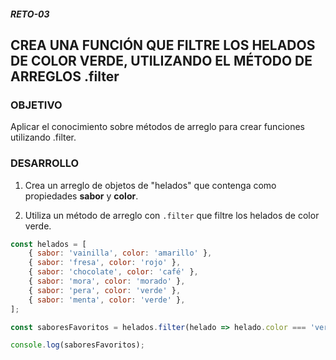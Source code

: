 ##### RETO-03
## CREA UNA FUNCIÓN QUE FILTRE LOS HELADOS DE COLOR VERDE, UTILIZANDO EL MÉTODO DE ARREGLOS .filter

### OBJETIVO
Aplicar el conocimiento sobre métodos de arreglo para crear funciones utilizando .filter. 

### DESARROLLO
1. Crea un arreglo de objetos de "helados" que contenga como propiedades **sabor** y **color**.

2. Utiliza un método de arreglo con `.filter` que filtre los helados de color verde.

```javascript
const helados = [
    { sabor: 'vainilla', color: 'amarillo' },
    { sabor: 'fresa', color: 'rojo' },
    { sabor: 'chocolate', color: 'café' },
    { sabor: 'mora', color: 'morado' },
    { sabor: 'pera', color: 'verde' },
    { sabor: 'menta', color: 'verde' },
];

const saboresFavoritos = helados.filter(helado => helado.color === 'verde');

console.log(saboresFavoritos);

```
